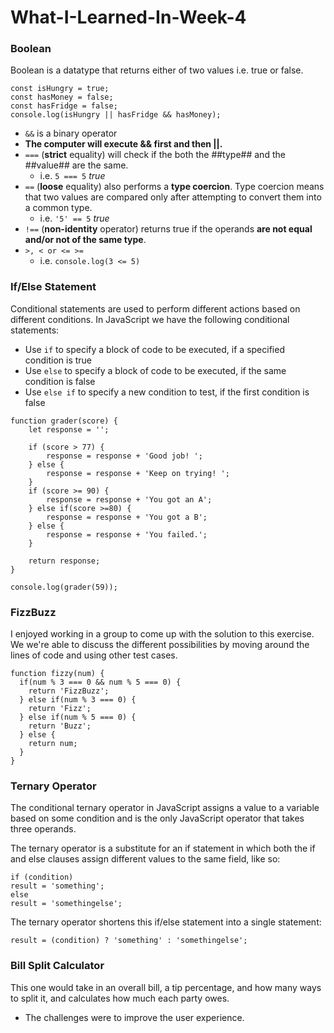 # What-I-Learned-In-Week-4

### Boolean
Boolean is a datatype that returns either of two values i.e. true or false. 
```
const isHungry = true;
const hasMoney = false;
const hasFridge = false;
console.log(isHungry || hasFridge && hasMoney);
```
* `&&` is a binary operator
* **The computer will execute && first and then ||.**
* `===` (**strict** equality) will check if the both the ##type## and the ##value## are the same.
  * i.e. `5 === 5` *true*
* `==` (**loose** equality) also performs a **type coercion**. Type coercion means that two values are compared only after attempting to convert them into a common type.
  * i.e. `'5' == 5` *true*
* `!==` (**non-identity** operator) returns true if the operands **are not equal and/or not of the same type**.
* `>, < or <= >=` 
  * i.e. `console.log(3 <= 5)`

### If/Else Statement
Conditional statements are used to perform different actions based on different conditions. In JavaScript we have the following conditional statements:
* Use `if` to specify a block of code to be executed, if a specified condition is true
* Use `else` to specify a block of code to be executed, if the same condition is false
* Use `else if` to specify a new condition to test, if the first condition is false
```
function grader(score) {
    let response = '';

    if (score > 77) {
        response = response + 'Good job! ';
    } else {
        response = response + 'Keep on trying! ';
    }
    if (score >= 90) {
        response = response + 'You got an A';
    } else if(score >=80) {
        response = response + 'You got a B';
    } else {
        response = response + 'You failed.';
    }

    return response;
}

console.log(grader(59));
```

### FizzBuzz
I enjoyed working in a group to come up with the solution to this exercise. We we're able to discuss the different possibilities by moving around the lines of code and using other test cases.
```
function fizzy(num) {
  if(num % 3 === 0 && num % 5 === 0) {
    return 'FizzBuzz';
  } else if(num % 3 === 0) {
    return 'Fizz';
  } else if(num % 5 === 0) {
    return 'Buzz';
  } else {
    return num;
  }
}
```

### Ternary Operator
The conditional ternary operator in JavaScript assigns a value to a variable based on some condition and is the only JavaScript operator that takes three operands.

The ternary operator is a substitute for an if statement in which both the if and else clauses assign different values to the same field, like so:
```
if (condition)
result = 'something';
else
result = 'somethingelse'; 
```
The ternary operator shortens this if/else statement into a single statement:
```
result = (condition) ? 'something' : 'somethingelse'; 
```

### Bill Split Calculator
This one would take in an overall bill, a tip percentage, and how many ways to split it, and calculates how much each party owes.
* The challenges were to improve the user experience.